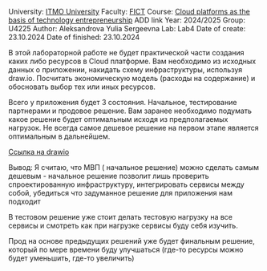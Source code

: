 University: [ITMO University](https://itmo.ru/ru/)
Faculty: [FICT](https://fict.itmo.ru)
Course: [Cloud platforms as the basis of technology entrepreneurship](https://) ADD link
Year: 2024/2025
Group: U4225
Author: Aleksandrova Yulia Sergeevna
Lab: Lab4
Date of create: 23.10.2024
Date of finished: 23.10.2024

В этой лабораторной работе не будет практической части создания каких либо ресурсов в Cloud платформе. Вам необходимо из исходных данных о приложении, накидать схему инфраструктуры, используя draw.io. Посчитать экономическую модель (расходы на содержание) и обосновать выбор тех или иных ресурсов.

Всего у приложения будет 3 состояния. Начальное, тестирование партнерами и продовое решение. Вам заранее необходимо подумать какое решение будет оптимальным исходя из предполагаемых нагрузок. Не всегда самое дешевое решение на первом этапе является оптимальным в дальнейшем.

[Ссылка на drawio](https://drive.google.com/file/d/1ytua8mW3O2yMLl4q4WWPhW8w9nvV_z96/view?usp=sharing)

Вывод:
Я считаю, что МВП ( начальное решение) можно сделать самым дешевым - начальное решение позволит лишь проверить спроектированную инфраструктуру, интегрировать сервисы между собой, убедиться что задуманное решение для приложения нам подходит

В тестовом решение уже стоит делать тестовую нагрузку на все сервисы и смотреть как при нагрузке сервисы буду себя изучить.

Прод на основе предыдущих решений уже будет финальным решение, который по мере времени буду улучшаться (где-то ресурсы можно будет уменьшить, где-то увеличить)
